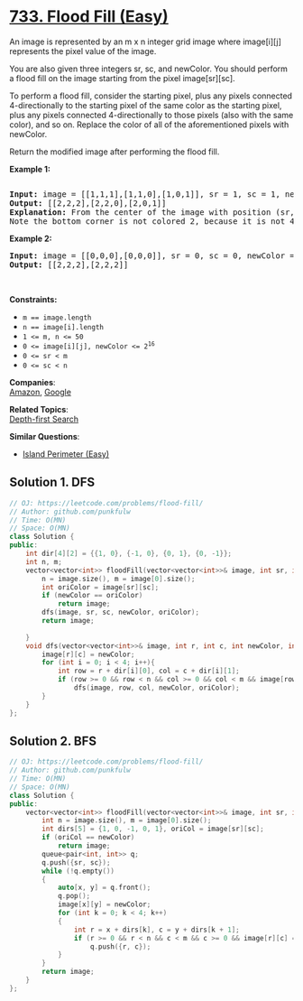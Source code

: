 # [733. Flood Fill (Easy)](https://leetcode.com/problems/flood-fill/)

<p>An image is represented by an m x n integer grid image where image[i][j] represents the pixel value of the image.</p>

<p>You are also given three integers sr, sc, and newColor. You should perform a flood fill on the image starting from the pixel image[sr][sc].</p>

<p>To perform a flood fill, consider the starting pixel, plus any pixels connected 4-directionally to the starting pixel of the same color as the starting pixel, 
  plus any pixels connected 4-directionally to those pixels (also with the same color), 
  and so on. Replace the color of all of the aforementioned pixels with newColor.</p>

<p>Return the modified image after performing the flood fill.</p>

<p><strong>Example 1:</strong></p>
<img alt="" src="https://assets.leetcode.com/uploads/2021/06/01/flood1-grid.jpg">
<pre>
<strong>Input:</strong> image = [[1,1,1],[1,1,0],[1,0,1]], sr = 1, sc = 1, newColor = 2
<strong>Output:</strong> [[2,2,2],[2,2,0],[2,0,1]]
<strong>Explanation:</strong> From the center of the image with position (sr, sc) = (1, 1) (i.e., the red pixel), all pixels connected by a path of the same color as the starting pixel (i.e., the blue pixels) are colored with the new color.
Note the bottom corner is not colored 2, because it is not 4-directionally connected to the starting pixel.
</pre>

<p><strong>Example 2:</strong></p>
<pre>
<strong>Input:</strong> image = [[0,0,0],[0,0,0]], sr = 0, sc = 0, newColor = 2
<strong>Output:</strong> [[2,2,2],[2,2,2]]
</pre>

<p>&nbsp;</p>
<p><strong>Constraints:</strong></p>

<ul>
  <li><code>m == image.length</code></li>
  <li><code>n == image[i].length</code></li>
  <li><code>1 &lt;= m, n &lt;= 50</code></li>
  <li><code>0 &lt;= image[i][j], newColor &lt;= 2<sup>16</sup></code></li>
  <li><code>0 &lt;= sr &lt; m</code></li>
  <li><code>0 &lt;= sc &lt; n</code></li>
</ul>

**Companies**:  
[Amazon](https://leetcode.com/company/amazon), [Google](https://leetcode.com/company/google)

**Related Topics**:  
[Depth-first Search](https://leetcode.com/tag/depth-first-search/)

**Similar Questions**:
* [Island Perimeter (Easy)](https://leetcode.com/problems/island-perimeter/)

## Solution 1. DFS

```cpp
// OJ: https://leetcode.com/problems/flood-fill/
// Author: github.com/punkfulw
// Time: O(MN)
// Space: O(MN)
class Solution {
public:
    int dir[4][2] = {{1, 0}, {-1, 0}, {0, 1}, {0, -1}};
    int n, m;
    vector<vector<int>> floodFill(vector<vector<int>>& image, int sr, int sc, int newColor) {
        n = image.size(), m = image[0].size();
        int oriColor = image[sr][sc];
        if (newColor == oriColor) 
            return image;
        dfs(image, sr, sc, newColor, oriColor);
        return image;
        
    }
    void dfs(vector<vector<int>>& image, int r, int c, int newColor, int oriColor){
        image[r][c] = newColor;
        for (int i = 0; i < 4; i++){
            int row = r + dir[i][0], col = c + dir[i][1];
            if (row >= 0 && row < n && col >= 0 && col < m && image[row][col] == oriColor)
                dfs(image, row, col, newColor, oriColor);
        }
    }
};
```

## Solution 2. BFS

```cpp
// OJ: https://leetcode.com/problems/flood-fill/
// Author: github.com/punkfulw
// Time: O(MN)
// Space: O(MN)
class Solution {
public:
    vector<vector<int>> floodFill(vector<vector<int>>& image, int sr, int sc, int newColor) {
        int n = image.size(), m = image[0].size();
        int dirs[5] = {1, 0, -1, 0, 1}, oriCol = image[sr][sc];
        if (oriCol == newColor)
            return image;
        queue<pair<int, int>> q;  
        q.push({sr, sc});
        while (!q.empty())
        {
            auto[x, y] = q.front();
            q.pop();
            image[x][y] = newColor;
            for (int k = 0; k < 4; k++)
            {
                int r = x + dirs[k], c = y + dirs[k + 1];
                if (r >= 0 && r < n && c < m && c >= 0 && image[r][c] == oriCol)
                    q.push({r, c});
            }
        }
        return image;
    }
};
```

